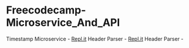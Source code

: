 # Freecodecamp-Microservice_And_API
Timestamp Microservice - [Repl.it](https://replit.com/@JaspreetSingh32/Timestamp-Microservice)
Header Parser - [Repl.it](https://Header-Parser.jaspreetsingh32.repl.co)
Header Parser - 

